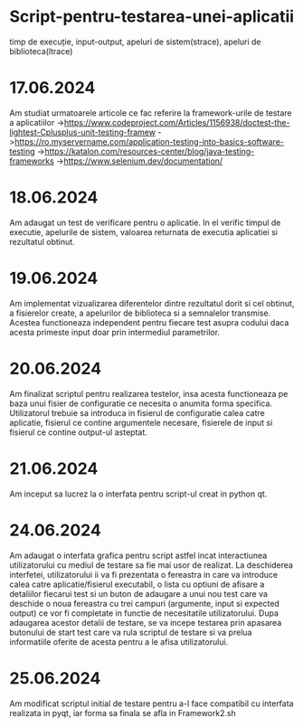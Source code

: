 # Script-pentru-testarea-unei-aplicatii
timp de execuție, input-output, apeluri de sistem(strace), apeluri de biblioteca(ltrace)

# 17.06.2024
Am studiat urmatoarele articole ce fac referire la framework-urile de testare a aplicatiilor
->https://www.codeproject.com/Articles/1156938/doctest-the-lightest-Cplusplus-unit-testing-framew
->https://ro.myservername.com/application-testing-into-basics-software-testing
->https://katalon.com/resources-center/blog/java-testing-frameworks
->https://www.selenium.dev/documentation/

# 18.06.2024
Am adaugat un test de verificare pentru o aplicatie. In el verific timpul de executie, apelurile de sistem, valoarea returnata de executia aplicatiei si rezultatul obtinut.

# 19.06.2024
Am implementat vizualizarea diferentelor dintre rezultatul dorit si cel obtinut, a fisierelor create, a apelurilor de biblioteca si a semnalelor transmise. Acestea functioneaza independent pentru fiecare test asupra codului daca acesta primeste input doar prin intermediul parametrilor. 

# 20.06.2024
Am finalizat scriptul pentru realizarea testelor, insa acesta functioneaza pe baza unui fisier de configuratie ce necesita o anumita forma specifica. Utilizatorul trebuie sa introduca in fisierul de configuratie calea catre aplicatie, fisierul ce contine argumentele necesare, fisierele de input si fisierul ce contine output-ul asteptat. 

# 21.06.2024
Am inceput sa lucrez la o interfata pentru script-ul creat in python qt.

# 24.06.2024
Am adaugat o interfata grafica pentru script astfel incat interactiunea utilizatorului cu mediul de testare sa fie mai usor de realizat. La deschiderea interfetei, utilizatorului ii va fi prezentata o fereastra in care va introduce calea catre aplicatie/fisierul executabil, o lista cu optiuni de afisare a detaliilor fiecarui test si un buton de adaugare a unui nou test care va deschide o noua fereastra cu trei campuri (argumente, input si expected output) ce vor fi completate in functie de necesitatile utilizatorului.
Dupa adaugarea acestor detalii de testare, se va incepe testarea prin apasarea butonului de start test care va rula scriptul de testare si va prelua informatiile oferite de acesta pentru a le afisa utilizatorului. 

# 25.06.2024
Am modificat scriptul initial de testare pentru a-l face compatibil cu interfata realizata in pyqt, iar forma sa finala se afla in Framework2.sh